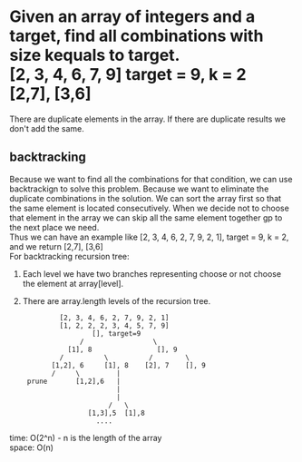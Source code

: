 # Given an array of integers and a target, find all combinations with size kequals to target.<br>[2, 3, 4, 6, 7, 9] target = 9, k = 2<br>[2,7], [3,6]
There are duplicate elements in the array. If there are duplicate results we don't add the same.<br>
## backtracking
Because we want to find all the combinations for that condition, we can use backtrackign to solve this problem. Because we want to eliminate the duplicate combinations in the solution. We can sort the array first so that the same element is located consecutively. When we decide not to choose that element in the array we can skip all the same element together gp to the next place we need.<br>
Thus we can have an example like [2, 3, 4, 6, 2, 7, 9, 2, 1], target = 9, k = 2, and we return [2,7], [3,6]<br>
For backtracking recursion tree:<br>
1. Each level we have two branches representing choose or not choose the element at array[level].
2. There are array.length levels of the recursion tree.

                [2, 3, 4, 6, 2, 7, 9, 2, 1]
                [1, 2, 2, 2, 3, 4, 5, 7, 9]
                        [], target=9
                     /                 \
                  [1], 8                [], 9
                /          \          /        \
              [1,2], 6     [1], 8    [2], 7    [], 9
              /     \         |
        prune       [1,2],6   |
                              |
                              |
                            /   \
                       [1,3],5  [1],8
                         ....

time: O(2^n) - n is the length of the array<br>
space: O(n)
